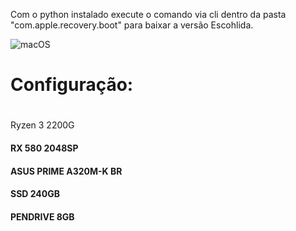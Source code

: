 Com o python instalado execute o comando via cli dentro da pasta "com.apple.recovery.boot" para baixar a versão Escohlida.

![macOS](https://storage.googleapis.com/production-hostgator-brasil-v1-0-7/137/298137/TkDoR1JK/2e85aa1d5860444fb73eec58b6e1f726)


# Configuração: <h1>

Ryzen 3 2200G <h4>
RX 580 2048SP <h4>
ASUS PRIME A320M-K BR <h4>
SSD 240GB <h4>
PENDRIVE 8GB <h4>
